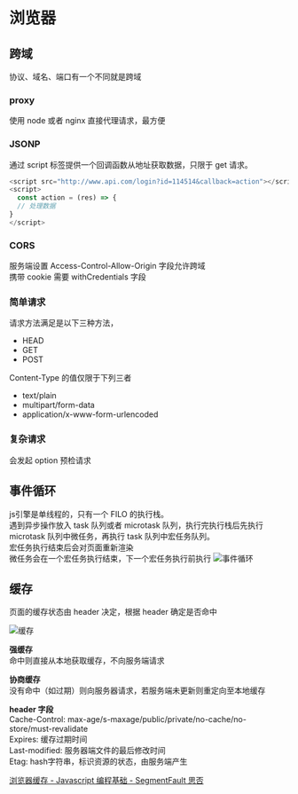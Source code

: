 # 浏览器

## 跨域
协议、域名、端口有一个不同就是跨域

### proxy
使用 node 或者 nginx 直接代理请求，最方便

### JSONP
通过 script 标签提供一个回调函数从地址获取数据，只限于 get 请求。
```js
<script src="http://www.api.com/login?id=114514&callback=action"></script>
<script>
  const action = (res) => {
  // 处理数据
}
</script>
```

### CORS
服务端设置 Access-Control-Allow-Origin 字段允许跨域  
携带 cookie 需要 withCredentials 字段

### 简单请求
请求方法满足是以下三种方法，
* HEAD
* GET
* POST

Content-Type 的值仅限于下列三者
* text/plain
* multipart/form-data
* application/x-www-form-urlencoded
	
### 复杂请求
会发起 option 预检请求

## 事件循环
js引擎是单线程的，只有一个 FILO 的执行栈。  
遇到异步操作放入 task 队列或者 microtask 队列，执行完执行栈后先执行 microtask
队列中微任务，再执行 task 队列中宏任务队列。  
宏任务执行结束后会对页面重新渲染  
微任务会在一个宏任务执行结束，下一个宏任务执行前执行
![事件循环](/eventLoop.png)

## 缓存
页面的缓存状态由 header 决定，根据 header 确定是否命中

![缓存](/cache.png)

**强缓存**  
命中则直接从本地获取缓存，不向服务端请求

**协商缓存**  
没有命中（如过期）则向服务器请求，若服务端未更新则重定向至本地缓存

**header 字段**  
Cache-Control: max-age/s-maxage/public/private/no-cache/no-store/must-revalidate  
Expires: 缓存过期时间  
Last-modified: 服务器端文件的最后修改时间  
Etag: hash字符串，标识资源的状态，由服务端产生

[浏览器缓存 - Javascript 编程基础 - SegmentFault 思否](https://segmentfault.com/a/1190000008377508)



